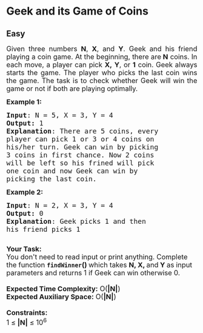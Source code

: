 # Geek and its Game of Coins
##  Easy 
<div class="problem-statement">
                <p></p><p style="text-align:justify"><span style="font-size:18px">Given three numbers <strong>N</strong>, <strong>X</strong>, and <strong>Y</strong>. Geek and his friend playing a coin game. At the beginning, there are<strong>&nbsp;N</strong>&nbsp;coins. In each move, a player can pick <strong>X,</strong>&nbsp;<strong>Y</strong>, or <strong>1</strong> coin. Geek&nbsp;always starts the game. The player who picks the last coin wins the game. The task is to check whether Geek&nbsp;will win the game or not if both are playing optimally.</span></p>

<p><span style="font-size:18px"><strong>Example 1:</strong></span></p>

<pre><span style="font-size:18px"><strong>Input</strong>: N = 5, X = 3, Y = 4
<strong>Output:</strong> 1</span>
<span style="font-size:18px"><strong>Explanation</strong>: There are 5 coins, every 
player can pick 1 or 3 or 4 coins on 
his/her turn. Geek can win by picking 
3 coins in first chance. Now 2 coins 
will be left so his frined will pick 
one coin and now Geek can win by 
picking the last coin.</span></pre>

<div><span style="font-size:18px"><strong>Example 2:</strong></span></div>

<pre><span style="font-size:18px"><strong>Input</strong>: N = 2, X = 3, Y = 4
<strong>Output:</strong> 0</span>
<span style="font-size:18px"><strong>Explanation</strong>: Geek picks 1 and then 
his friend picks 1</span></pre>

<div><br>
<span style="font-size:18px"><strong>Your Task:&nbsp;&nbsp;</strong><br>
You don't need to read input or print anything. Complete the function <strong><code>findWinner</code>()&nbsp;</strong>which takes <strong>N</strong><strong>, X, </strong>and<strong> Y </strong>as input parameters and returns 1 if Geek can win otherwise 0.<br>
<br>
<strong>Expected Time Complexity:</strong> O(<strong>|N|</strong>)<br>
<strong>Expected Auxiliary Space:</strong> O(<strong>|N|</strong>)<br>
<br>
<strong>Constraints:</strong><br>
1 ≤ <strong>|N|</strong> ≤ 10<sup>6</sup></span></div>
 <p></p>
            </div>